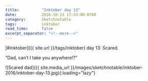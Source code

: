 ```yaml
---
title:          "Inktober day 13"
date:           2016-10-13 17:33:00-0700
category:       Sketchnotable
tags:           inktober
read_time:      false
excerpt_separator: "<!--more-->"
---
```

[#inktober]({{ site.url }}/tags/inktober) day 13: Scared.

“Dad, can’t I take you anywhere!?”

![Scared dad]({{ site.media_url }}/images/sketchnotable/inktober-2016/inktober-day-13.jpg){:loading="lazy"}

<!--more-->